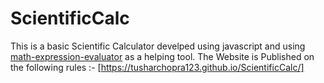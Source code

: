 # ScientificCalc
This is a basic Scientific Calculator develped using javascript and using [math-expression-evaluator](http://bugwheels94.github.io/math-expression-evaluator/) as a helping tool.
The Website is Published on the following rules :- [https://tusharchopra123.github.io/ScientificCalc/]
